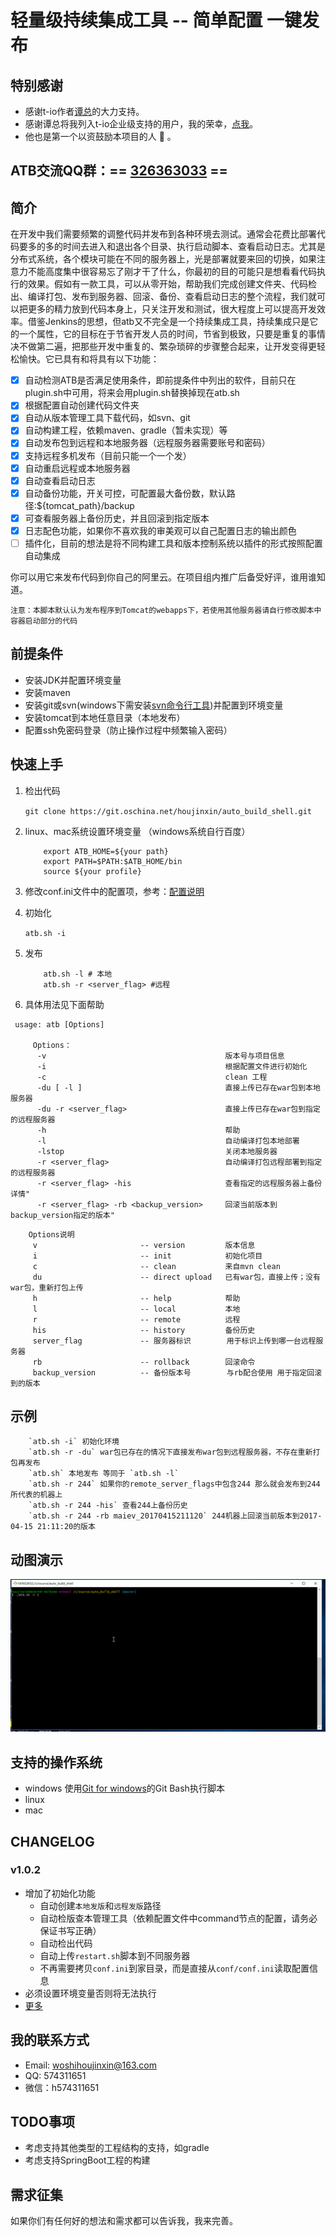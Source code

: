 # 轻量级持续集成工具 -- 简单配置 一键发布
## 特别感谢
* 感谢t-io作者[谭总](http://git.oschina.net/tywo45)的大力支持。
* 感谢谭总将我列入t-io企业级支持的用户，我的荣幸，[点我](http://www.t-io.org:9292/donate.html?v=1)。
* 他也是第一个以资鼓励本项目的人 :pray: 。

## ATB交流QQ群：== [326363033](https://shang.qq.com/wpa/qunwpa?idkey=04c38c2f3d6aebca1930ddd5f3ccf9a5581bc0e4fffd6ea156c1cebe9e4b3716) ==

## 简介
在开发中我们需要频繁的调整代码并发布到各种环境去测试。通常会花费比部署代码要多的多的时间去进入和退出各个目录、执行启动脚本、查看启动日志。尤其是分布式系统，各个模块可能在不同的服务器上，光是部署就要来回的切换，如果注意力不能高度集中很容易忘了刚才干了什么，你最初的目的可能只是想看看代码执行的效果。假如有一款工具，可以从零开始，帮助我们完成创建文件夹、代码检出、编译打包、发布到服务器、回滚、备份、查看启动日志的整个流程，我们就可以把更多的精力放到代码本身上，只关注开发和测试，很大程度上可以提高开发效率。借鉴Jenkins的思想，但atb又不完全是一个持续集成工具，持续集成只是它的一个属性，它的目标在于节省开发人员的时间，节省到极致，只要是重复的事情决不做第二遍，把那些开发中重复的、繁杂琐碎的步骤整合起来，让开发变得更轻松愉快。它已具有和将具有以下功能：
* [x] 自动检测ATB是否满足使用条件，即前提条件中列出的软件，目前只在plugin.sh中可用，将来会用plugin.sh替换掉现在atb.sh
* [x] 根据配置自动创建代码文件夹
* [x] 自动从版本管理工具下载代码，如svn、git
* [x] 自动构建工程，依赖maven、gradle（暂未实现）等
* [x] 自动发布包到远程和本地服务器（远程服务器需要账号和密码）
* [x] 支持远程多机发布（目前只能一个一个发）
* [x] 自动重启远程或本地服务器
* [x] 自动查看启动日志
* [x] 自动备份功能，开关可控，可配置最大备份数，默认路径:${tomcat_path}/backup
* [x] 可查看服务器上备份历史，并且回滚到指定版本
* [x] 日志配色功能，如果你不喜欢我的审美观可以自己配置日志的输出颜色
* [ ] 插件化，目前的想法是将不同构建工具和版本控制系统以插件的形式按照配置自动集成

你可以用它来发布代码到你自己的阿里云。在项目组内推广后备受好评，谁用谁知道。

`注意：本脚本默认认为发布程序到Tomcat的webapps下，若使用其他服务器请自行修改脚本中容器启动部分的代码`

## 前提条件
* 安装JDK并配置环境变量
* 安装maven
* 安装git或svn(windows下需安装[svn命令行工具](https://tortoisesvn.net/downloads.html))并配置到环境变量
* 安装tomcat到本地任意目录（本地发布）
* 配置ssh免密码登录（防止操作过程中频繁输入密码）

## 快速上手
1. 检出代码

    `git clone https://git.oschina.net/houjinxin/auto_build_shell.git`
2. linux、mac系统设置环境变量 （windows系统自行百度）

    ```SHELL
        export ATB_HOME=${your path}
        export PATH=$PATH:$ATB_HOME/bin
        source ${your profile}
    ```
3. 修改conf.ini文件中的配置项，参考：[配置说明](docs/配置说明.md)
4. 初始化

    `atb.sh -i`
5. 发布

    ```SHELL
        atb.sh -l # 本地
        atb.sh -r <server_flag> #远程
    ```
6. 具体用法见下面帮助

```
 usage: atb [Options]

     Options：
      -v                                        版本号与项目信息
      -i                                        根据配置文件进行初始化
      -c                                        clean 工程
      -du [ -l ]                                直接上传已存在war包到本地服务器
      -du -r <server_flag>                      直接上传已存在war包到指定的远程服务器
      -h                                        帮助
      -l                                        自动编译打包本地部署
      -lstop                                    关闭本地服务器
      -r <server_flag>                          自动编译打包远程部署到指定的远程服务器
      -r <server_flag> -his                     查看指定的远程服务器上备份详情"
      -r <server_flag> -rb <backup_version>     回滚当前版本到backup_version指定的版本"

```

```
    Options说明 
     v                       -- version         版本信息
     i                       -- init            初始化项目
     c                       -- clean           来自mvn clean
     du                      -- direct upload   已有war包，直接上传；没有war包，重新打包上传 
     h                       -- help            帮助
     l                       -- local           本地
     r                       -- remote          远程
     his                     -- history         备份历史
     server_flag             -- 服务器标识        用于标识上传到哪一台远程服务器
     rb                      -- rollback        回滚命令
     backup_version          -- 备份版本号        与rb配合使用 用于指定回滚到的版本

```

## 示例
```
    `atb.sh -i` 初始化环境
    `atb.sh -r -du` war包已存在的情况下直接发布war包到远程服务器，不存在重新打包再发布
    `atb.sh` 本地发布 等同于 `atb.sh -l`
    `atb.sh -r 244` 如果你的remote_server_flags中包含244 那么就会发布到244所代表的机器上
    `atb.sh -r 244 -his` 查看244上备份历史
    `atb.sh -r 244 -rb maiev_20170415211120` 244机器上回滚当前版本到2017-04-15 21:11:20的版本

```

## 动图演示
![image](images/atb效果图.gif)

## 支持的操作系统
* windows 
	使用[Git for windows](https://git-for-windows.github.io/)的Git Bash执行脚本
* linux
* mac

## CHANGELOG
### v1.0.2 
* 增加了初始化功能
    - 自动创建`本地发版`和`远程发版`路径
    - 自动检版查本管理工具（依赖配置文件中command节点的配置，请务必保证书写正确）
    - 自动检出代码
    - 自动上传`restart.sh`脚本到不同服务器
    - 不再需要拷贝`conf.ini`到家目录，而是直接从`conf/conf.ini`读取配置信息
* 必须设置环境变量否则将无法执行
* [更多](CHANGELOG.md)

## 我的联系方式
* Email: woshihoujinxin@163.com
* QQ: 574311651
* 微信：h574311651

## TODO事项
* 考虑支持其他类型的工程结构的支持，如gradle
* 考虑支持SpringBoot工程的构建

## 需求征集
如果你们有任何好的想法和需求都可以告诉我，我来完善。
